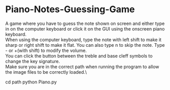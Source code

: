 # Piano-Notes-Guessing-Game
A game where you have to guess the note shown on screen and either type in on the computer keyboard or click it on the GUI using the onscreen piano keyboard.\
When using the computer keyboard, type the note with left shift to make it sharp or right shift to make it flat. You can also type n to skip the note. Type - or +(with shift) to modify the volume.\
You can click the button between the treble and base cleff symbols to change the key signature.\
Make sure you are in the correct path when running the program to allow the image files to be correctly loaded.\

cd path
python Piano.py
